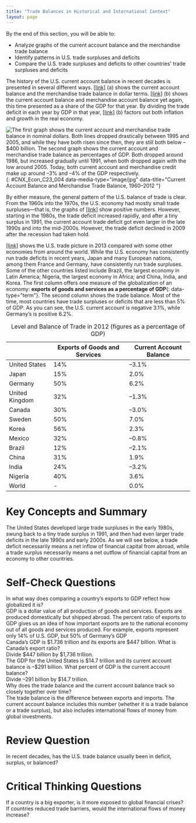 ```yaml
---
title: "Trade Balances in Historical and International Context"
layout: page
---
```



<div data-type="abstract" markdown="1">
By the end of this section, you will be able to:

* Analyze graphs of the current account balance and the merchandise trade balance
* Identify patterns in U.S. trade surpluses and deficits
* Compare the U.S. trade surpluses and deficits to other countries\' trade surpluses and deficits

</div>

The history of the U.S. current account balance in recent decades is presented in several different ways. [\[link\]](#CNX_Econ_C23_004) (a) shows the current account balance and the merchandise trade balance in dollar terms. [\[link\]](#CNX_Econ_C23_004) (b) shows the current account balance and merchandise account balance yet again, this time presented as a share of the GDP for that year. By dividing the trade deficit in each year by GDP in that year, [\[link\]](#CNX_Econ_C23_004) (b) factors out both inflation and growth in the real economy.

 ![The first graph shows the current account and merchandise trade balance in nominal dollars. Both lines dropped drastically between 1995 and 2005, and while they have both risen since then, they are still both below &#x2013;$400 billion. The second graph shows the current account and merchandise trade balance as percentages of GDP. Both dropped around 1986, but increased gradually until 1991, when both dropped again with the low around 2005. Today, both current account and merchandise credit make up around &#x2013;3% and &#x2013;4% of the GDP respectively.](../resources/CNX_Econ_C23_004.jpg "(a) The current account balance and the merchandise trade balance in billions of dollars from 1960 to 2012. If the lines are above zero dollars, the United States was running a positive trade balance and current account balance. If the lines fall below zero dollars, the United States is running a trade deficit and a deficit in its current account balance. (b) These same items&#x2014;trade balance and current account balance&#x2014;are shown in relationship to the size of the U.S. economy, or GDP, from 1960 to 2012."){: #CNX_Econ_C23_004 data-media-type="image/jpg" data-title="Current Account Balance and Merchandise Trade Balance, 1960&#x2013;2012 "}

By either measure, the general pattern of the U.S. balance of trade is clear. From the 1960s into the 1970s, the U.S. economy had mostly small trade surpluses—that is, the graphs of [\[link\]](#CNX_Econ_C23_004) show positive numbers. However, starting in the 1980s, the trade deficit increased rapidly, and after a tiny surplus in 1991, the current account trade deficit got even larger in the late 1990s and into the mid-2000s. However, the trade deficit declined in 2009 after the recession had taken hold.

[\[link\]](#Table_23_04) shows the U.S. trade picture in 2013 compared with some other economies from around the world. While the U.S. economy has consistently run trade deficits in recent years, Japan and many European nations, among them France and Germany, have consistently run trade surpluses. Some of the other countries listed include Brazil, the largest economy in Latin America; Nigeria, the largest economy in Africa; and China, India, and Korea. The first column offers one measure of the globalization of an economy: **exports of goods and services as a percentage of GDP**{: data-type="term"}. The second column shows the trade balance. Most of the time, most countries have trade surpluses or deficits that are less than 5% of GDP. As you can see, the U.S. current account is negative 3.1%, while Germany’s is positive 6.2%.

<table id="Table_23_04" summary="This table has fourteen rows and three columns. The first row is a header row and it labels each column. The first column is unlabeled, the second column is labeled &#x201C;Exports of Goods and Services&#x201D;, and the third column is labeled &#x201C;Current Account Balance&#x201D;. Under the first column, there is a list of countries which includes: the United States, Japan, Germany, the United Kingdom, Canada, Sweden, Korea, Mexico, Brazil, China, India, Nigeria, and the World. Under the second column &#x201C;Exports of Goods and Services&#x201D; are the following percentages: 14%; 15%; 50%; 32%; 30%; 50%; 56%; 32%; 12%; 31%; 24%; 40%; and nothing. Under the column &#x201C;Current Account Balance&#x201D; are the following percentages: &#x2013;3.1%; 2.0%; 6.2%; &#x2013;1.3%; &#x2013;3.0%; 7.0%; 2.3%; &#x2013;0.8%; &#x2013;2.1%; 1.9%; &#x2013;3.2%; 3.6%; and 0.0%."><caption><span data-type="title">Level and Balance of Trade in 2012 (figures as a percentage of GDP)</span></caption><thead>
<tr>
<th />
<th>Exports of Goods and Services</th>
<th>Current Account Balance</th>
</tr>
</thead><tbody>
<tr>
<td>United States</td>
<td>14%</td>
<td>–3.1%</td>
</tr>
<tr>
<td>Japan</td>
<td>15%</td>
<td>2.0%</td>
</tr>
<tr>
<td>Germany</td>
<td>50%</td>
<td>6.2%</td>
</tr>
<tr>
<td>United Kingdom</td>
<td>32%</td>
<td>–1.3%</td>
</tr>
<tr>
<td>Canada</td>
<td>30%</td>
<td>–3.0%</td>
</tr>
<tr>
<td>Sweden</td>
<td>50%</td>
<td>7.0%</td>
</tr>
<tr>
<td>Korea</td>
<td>56%</td>
<td>2.3%</td>
</tr>
<tr>
<td>Mexico</td>
<td>32%</td>
<td>–0.8%</td>
</tr>
<tr>
<td>Brazil</td>
<td>12%</td>
<td>–2.1%</td>
</tr>
<tr>
<td>China</td>
<td>31%</td>
<td>1.9%</td>
</tr>
<tr>
<td>India</td>
<td>24%</td>
<td>–3.2%</td>
</tr>
<tr>
<td>Nigeria</td>
<td>40%</td>
<td>3.6%</td>
</tr>
<tr>
<td>World</td>
<td>-</td>
<td>0.0%</td>
</tr>
</tbody></table>

# Key Concepts and Summary

The United States developed large trade surpluses in the early 1980s, swung back to a tiny trade surplus in 1991, and then had even larger trade deficits in the late 1990s and early 2000s. As we will see below, a trade deficit necessarily means a net inflow of financial capital from abroad, while a trade surplus necessarily means a net outflow of financial capital from an economy to other countries.

# Self-Check Questions

<div data-type="exercise">
<div data-type="problem" markdown="1">
In what way does comparing a country’s exports to GDP reflect how globalized it is?

</div>
<div data-type="solution" markdown="1">
GDP is a dollar value of all production of goods and services. Exports are produced domestically but shipped abroad. The percent ratio of exports to GDP gives us an idea of how important exports are to the national economy out of all goods and services produced. For example, exports represent only 14% of U.S. GDP, but 50% of Germany’s GDP

</div>
</div>

<div data-type="exercise">
<div data-type="problem" markdown="1">
Canada’s GDP is $1.736 trillion and its exports are $447 billion. What is Canada’s export ratio?

</div>
<div data-type="solution" markdown="1">
Divide $447 billion by $1,736 trillion.

</div>
</div>

<div data-type="exercise">
<div data-type="problem" markdown="1">
The GDP for the United States is $14.7 trillion and its current account balance is –$291 billion. What percent of GDP is the current account balance?

</div>
<div data-type="solution" markdown="1">
Divide –291 billion by $14.7 trillion.

</div>
</div>

<div data-type="exercise">
<div data-type="problem" markdown="1">
Why does the trade balance and the current account balance track so closely together over time?

</div>
<div data-type="solution" markdown="1">
The trade balance is the difference between exports and imports. The current account balance includes this number (whether it is a trade balance or a trade surplus), but also includes international flows of money from global investments.

</div>
</div>

# Review Question

<div data-type="exercise">
<div data-type="problem" markdown="1">
In recent decades, has the U.S. trade balance usually been in deficit, surplus, or balanced?

</div>
</div>

# Critical Thinking Questions

<div data-type="exercise">
<div data-type="problem" markdown="1">
If a country is a big exporter, is it more exposed to global financial crises?

</div>
</div>

<div data-type="exercise">
<div data-type="problem" markdown="1">
If countries reduced trade barriers, would the international flows of money increase?

</div>
</div>

